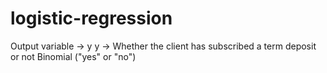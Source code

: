 # logistic-regression
Output variable -> y y -> Whether the client has subscribed a term deposit or not  Binomial ("yes" or "no")
